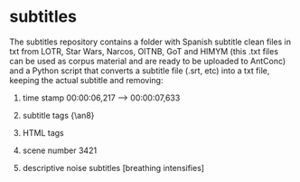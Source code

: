 # subtitles
The subtitles repository contains a folder with Spanish subtitle clean files in txt from LOTR, Star Wars, Narcos, OITNB, GoT and HIMYM (this .txt files can be used as corpus material and are ready to be uploaded to AntConc) and a Python script that converts a subtitle file (.srt, etc) into a txt file, keeping the actual subtitle and removing:

1. time stamp 00:00:06,217 --> 00:00:07,633

2. subtitle tags {\an8}

3. HTML tags 

4. scene number 3421

5. descriptive noise subtitles [breathing intensifies] 

